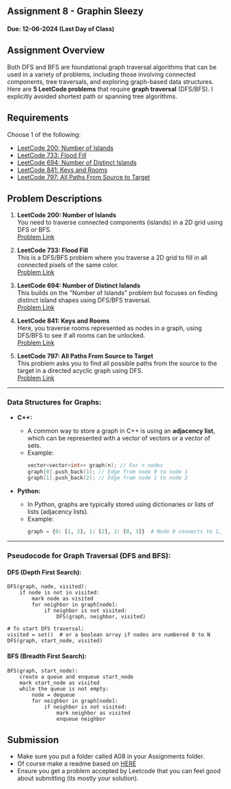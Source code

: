 ## Assignment 8 - Graphin Sleezy

#### Due: 12-06-2024 (Last Day of Class)

## Assignment Overview

Both DFS and BFS are foundational graph traversal algorithms that can be used in a variety of problems, including those involving connected components, tree traversals, and exploring graph-based data structures. Here are **5 LeetCode problems** that require **graph traversal** (DFS/BFS). I explicitly avoided shortest path or spanning tree algorithms.

## Requirements

Choose 1 of the following:

- [LeetCode 200: Number of Islands](https://leetcode.com/problems/Number-of-Islands/)
- [LeetCode 733: Flood Fill](https://leetcode.com/problems/Flood-Fill/)
- [LeetCode 694: Number of Distinct Islands](https://leetcode.com/problems/Number-of-Distinct-Islands/)
- [LeetCode 841: Keys and Rooms](https://leetcode.com/problems/Keys-and-Rooms)
- [LeetCode 797: All Paths From Source to Target](https://leetcode.com/problems/All-Paths-From-Source-to-Target/)

## Problem Descriptions

1. **LeetCode 200: Number of Islands**  
   You need to traverse connected components (islands) in a 2D grid using DFS or BFS.  
   [Problem Link](https://leetcode.com/problems/number-of-islands/)

2. **LeetCode 733: Flood Fill**  
   This is a DFS/BFS problem where you traverse a 2D grid to fill in all connected pixels of the same color.  
   [Problem Link](https://leetcode.com/problems/flood-fill/)

3. **LeetCode 694: Number of Distinct Islands**  
   This builds on the "Number of Islands" problem but focuses on finding distinct island shapes using DFS/BFS traversal.  
   [Problem Link](https://leetcode.com/problems/number-of-distinct-islands/)

4. **LeetCode 841: Keys and Rooms**  
   Here, you traverse rooms represented as nodes in a graph, using DFS/BFS to see if all rooms can be unlocked.  
   [Problem Link](https://leetcode.com/problems/keys-and-rooms/)

5. **LeetCode 797: All Paths From Source to Target**  
   This problem asks you to find all possible paths from the source to the target in a directed acyclic graph using DFS.  
   [Problem Link](https://leetcode.com/problems/all-paths-from-source-to-target/)

---

### Data Structures for Graphs:

- **C++:**

  - A common way to store a graph in C++ is using an **adjacency list**, which can be represented with a vector of vectors or a vector of sets.
  - Example:
    ```cpp
    vector<vector<int>> graph(n); // For n nodes
    graph[0].push_back(1); // Edge from node 0 to node 1
    graph[1].push_back(2); // Edge from node 1 to node 2
    ```

- **Python:**
  - In Python, graphs are typically stored using dictionaries or lists of lists (adjacency lists).
  - Example:
    ```python
    graph = {0: [1, 2], 1: [2], 2: [0, 3]}  # Node 0 connects to 1, 2; etc.
    ```

---

### Pseudocode for Graph Traversal (DFS and BFS):

#### **DFS (Depth First Search)**:

```text
DFS(graph, node, visited):
    if node is not in visited:
        mark node as visited
        for neighbor in graph[node]:
            if neighbor is not visited:
                DFS(graph, neighbor, visited)

# To start DFS traversal:
visited = set()  # or a boolean array if nodes are numbered 0 to N
DFS(graph, start_node, visited)
```

#### **BFS (Breadth First Search)**:

```text
BFS(graph, start_node):
    create a queue and enqueue start_node
    mark start_node as visited
    while the queue is not empty:
        node = dequeue
        for neighbor in graph[node]:
            if neighbor is not visited:
                mark neighbor as visited
                enqueue neighbor
```

## Submission

- Make sure you put a folder called A08 in your Assignments folder.
- Of course make a readme based on [HERE](/Users/griffin/Sync/__currentCourses/4883-Programming_Techniques/Resources/03-Readmees/README.md)
- Ensure you get a problem accepted by Leetcode that you can feel good about submitting (its mostly your solution).
